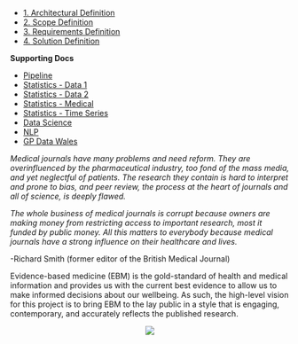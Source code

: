* [1. Architectural Definition](https://github.com/StefHill/HillsHealth.org/wiki/1.-Architectural-Definition)
* [2. Scope Definition](https://github.com/StefHill/HillsHealth.org/wiki/2.-Scope-Definition)
* [3. Requirements Definition](https://github.com/StefHill/HillsHealth.org/wiki/3.-Requirements-Definition)
* [4. Solution Definition](https://github.com/StefHill/HillsHealth.org/wiki/4.-Solution-Definition)

**Supporting Docs**

* [Pipeline](https://github.com/StefHill/HillsHealth.org/wiki/a.-Pipeline)
* [Statistics - Data 1](https://github.com/StefHill/HillsHealth/wiki/d.-Statistics-(Analysing-Data))
* [Statistics - Data 2](https://github.com/StefHill/HillsHealth/wiki/d1.-Statistics-(estimation-and-goodness-of-fit))
* [Statistics - Medical](https://github.com/StefHill/HillsHealth/wiki/e.-Statistics-Medical)
* [Statistics - Time Series](https://github.com/StefHill/HillsHealth/wiki/e1.-Statistics-Time-Series)
* [Data Science](https://github.com/StefHill/HillsHealth.org/wiki/b.-Data-Science)
* [NLP](https://github.com/StefHill/HillsHealth.org/wiki/c.-NLP-Systematic-Reviews)
* [GP Data Wales](https://github.com/StefHill/HillsHealth/wiki/f.-Data-GP-Wales-Prescription-Data)

_Medical journals have many problems and need reform.  They are overinfluenced by the pharmaceutical industry, too fond of the mass media, and yet neglectful of patients.  The research they contain is hard to interpret and prone to bias, and peer review, the process at the heart of journals and all of science, is deeply flawed._  

_The whole business of medical journals is corrupt because owners are making money from restricting access to important research, most it funded by public money.  All this matters to everybody because medical journals have a strong influence on their healthcare and lives._

-Richard Smith (former editor of the British Medical Journal)

Evidence-based medicine (EBM) is the gold-standard of health and medical information and provides us with the current best evidence to allow us to make informed decisions about our wellbeing.  As such, the high-level vision for this project is to bring EBM to the lay public in a style that is engaging, contemporary, and accurately reflects the published research. 

<p align="center"><img src="https://user-images.githubusercontent.com/45914355/136615431-af90993d-25c5-401d-a855-f4fa3726db18.jpg"></p>
